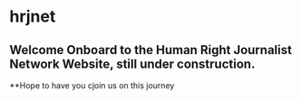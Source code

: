 # hrjnet

## Welcome Onboard to the Human Right Journalist Network Website, still under construction. 

**Hope to have you cjoin us on this journey
